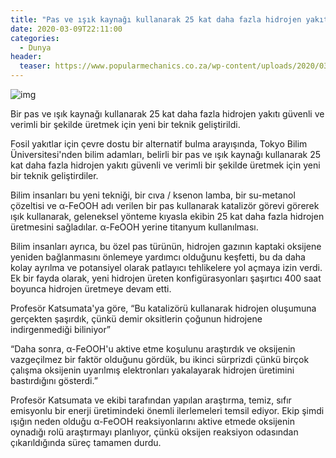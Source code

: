 ```yaml
---
title: "Pas ve ışık kaynağı kullanarak 25 kat daha fazla hidrojen yakıtı güvenli ve verimli bir şekilde üretildi"
date: 2020-03-09T22:11:00
categories:
  - Dunya
header:
  teaser: https://www.popularmechanics.co.za/wp-content/uploads/2020/03/matt-artz-GcyJgspBefE-unsplash-719x431.jpg
---
```

![img](https://www.popularmechanics.co.za/wp-content/uploads/2020/03/matt-artz-GcyJgspBefE-unsplash-719x431.jpg)

Bir pas ve ışık kaynağı kullanarak 25 kat daha fazla hidrojen yakıtı güvenli ve verimli bir şekilde üretmek için yeni bir teknik geliştirildi.

Fosil yakıtlar için çevre dostu bir alternatif bulma arayışında, Tokyo Bilim Üniversitesi'nden bilim adamları, belirli bir pas ve ışık kaynağı kullanarak 25 kat daha fazla hidrojen yakıtı güvenli ve verimli bir şekilde üretmek için yeni bir teknik geliştirdiler.

Bilim insanları bu yeni tekniği, bir cıva / ksenon lamba, bir su-metanol çözeltisi ve α-FeOOH adı verilen bir pas kullanarak katalizör görevi görerek ışık kullanarak, geleneksel yönteme kıyasla ekibin 25 kat daha fazla hidrojen üretmesini sağladılar. α-FeOOH yerine titanyum kullanılması.

Bilim insanları ayrıca, bu özel pas türünün, hidrojen gazının kaptaki oksijene yeniden bağlanmasını önlemeye yardımcı olduğunu keşfetti, bu da daha kolay ayrılma ve potansiyel olarak patlayıcı tehlikelere yol açmaya izin verdi. Ek bir fayda olarak, yeni hidrojen üreten konfigürasyonları şaşırtıcı 400 saat boyunca hidrojen üretmeye devam etti.

Profesör Katsumata'ya göre, “Bu katalizörü kullanarak hidrojen oluşumuna gerçekten şaşırdık, çünkü demir oksitlerin çoğunun hidrojene indirgenmediği biliniyor”

“Daha sonra, α-FeOOH'u aktive etme koşulunu araştırdık ve oksijenin vazgeçilmez bir faktör olduğunu gördük, bu ikinci sürprizdi çünkü birçok çalışma oksijenin uyarılmış elektronları yakalayarak hidrojen üretimini bastırdığını gösterdi.”

Profesör Katsumata ve ekibi tarafından yapılan araştırma, temiz, sıfır emisyonlu bir enerji üretimindeki önemli ilerlemeleri temsil ediyor. Ekip şimdi ışığın neden olduğu α-FeOOH reaksiyonlarını aktive etmede oksijenin oynadığı rolü araştırmayı planlıyor, çünkü oksijen reaksiyon odasından çıkarıldığında süreç tamamen durdu.
